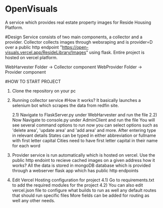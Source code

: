 # OpenVisuals
A service which provides real estate property images for Reside Housing Platform.


#Design
Service consists of two main components, a collector and a provider. Collector collects images through websraping and is provider=D over a public http endpoint "https://open-visuals.vercel.app/ResideLibrary/Images" using flask. Entire project is hosted on vercel platform.

WebHarvester Folder -> Collector component
WebProvider Folder -> Provider component

#HOW TO START PROJECT

1) Clone the repository on your pc
   
2) Running collector service
    #How it works?  It basically launches a selenium bot which scrapes the data from redfin site.

    2.1) Navigate to FlaskServer.py under WebHarvester
         and run the file
    2.2) Now Navigate to console.py under AdminClient and run the file
         You will see several command options to run now
         you can select options such as 'delete area', 'update area' and 'add area' and more. After entering type in relevant details
         States can be typed in either abbreviation or fullname with first letter capital
         Cities need to have first letter capital in their name for each word

4) Provider service is run automatically which is hosted on vercel. Use the public http endoint to recieve cached images on a given address
   how it works? All the data is stored in mongoDB database which is provided through a webserver flask app which has public http endpoints

6) Edit Vercel Hosting configuration for project
   4.1) Go to requirements.txt to add the required modules for the project
   4.2) You can also edit vercel.json file to configure what builds to run as well any default routes that should run specific files
        More fields can be added for routing as well any other needs.


         



